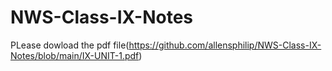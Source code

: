 # NWS-Class-IX-Notes

PLease dowload the pdf file(https://github.com/allensphilip/NWS-Class-IX-Notes/blob/main/IX-UNIT-1.pdf)

